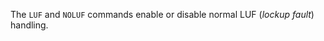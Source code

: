 
<!-- SPDX-License-Identifier: LicenseRef-CF-GAL -->
<!-- SPDX-FileCopyrightText: 2022-2024 The DPS8M Development Team -->
<!-- scspell-id: 4248a1d1-3680-11ed-a267-80ee73e9b8e7 -->

The `LUF` and `NOLUF` commands enable or disable normal LUF (*lockup fault*) handling.

